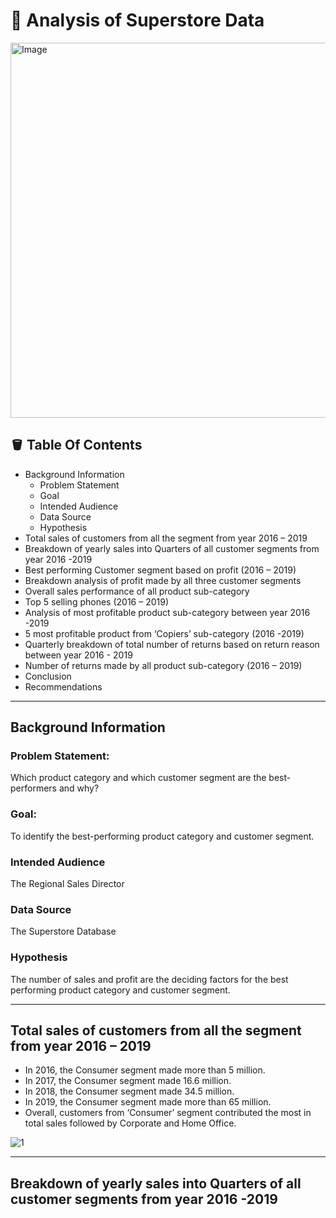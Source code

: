 # 🛒 Analysis of Superstore Data

<img src="https://user-images.githubusercontent.com/123035903/225828247-58b597f1-822b-4745-af94-89e72f8d0916.jpg" alt="Image" height="600" width="750">

## 🪣 Table Of Contents
- Background Information
  - Problem Statement
  - Goal
  - Intended Audience
  - Data Source
  - Hypothesis
- Total sales of customers from all the segment from year 2016 – 2019
- Breakdown of yearly sales into Quarters of all customer segments from year 2016 -2019
- Best performing Customer segment based on profit (2016 – 2019)
- Breakdown analysis of profit made by all three customer segments
- Overall sales performance of all product sub-category
- Top 5 selling phones (2016 – 2019)
- Analysis of most profitable product sub-category between year 2016 -2019
- 5 most profitable product from ‘Copiers’ sub-category (2016 -2019)
- Quarterly breakdown of total number of returns based on return reason between year 2016 - 2019
- Number of returns made by all product sub-category (2016 – 2019)
- Conclusion
- Recommendations
***

## Background Information

### Problem Statement:

Which product category and which customer segment are the best-performers and why?

### Goal:

To identify the best-performing product category and customer segment.

### Intended Audience

The Regional Sales Director

### Data Source

The Superstore Database

### Hypothesis

The number of sales and profit are the deciding factors for the best performing product category and customer segment.
***

## Total sales of customers from all the segment from year 2016 – 2019

- In 2016, the Consumer segment made more than 5 million.
- In 2017, the Consumer segment made 16.6 million.
- In 2018, the Consumer segment made 34.5 million.
- In 2019, the Consumer segment made more than 65 million.
- Overall,  customers from ‘Consumer’ segment contributed the most in total sales followed by Corporate and Home Office.

![1](https://user-images.githubusercontent.com/123035903/225831939-b394c28c-61bf-4a8d-8231-118817e6134f.png)
***

## Breakdown of yearly sales into Quarters of all customer segments from year 2016 -2019












